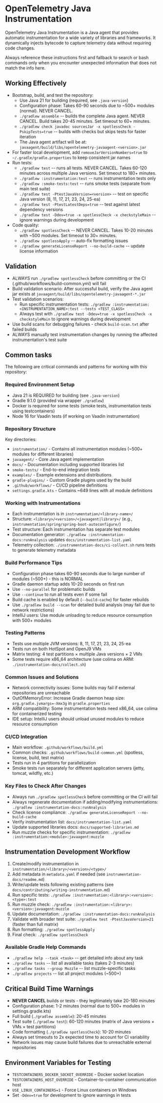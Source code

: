 # OpenTelemetry Java Instrumentation

OpenTelemetry Java Instrumentation is a Java agent that provides automatic instrumentation for a wide variety of libraries and frameworks. It dynamically injects bytecode to capture telemetry data without requiring code changes.

Always reference these instructions first and fallback to search or bash commands only when you encounter unexpected information that does not match the info here.

## Working Effectively
- Bootstrap, build, and test the repository:
  - Use Java 21 for building (required, see `.java-version`)
  - Configuration phase: Takes 60-90 seconds due to ~500+ modules (normal). NEVER CANCEL.
  - `./gradlew assemble` -- builds the complete Java agent. NEVER CANCEL. Build takes 20-45 minutes. Set timeout to 60+ minutes.
  - `./gradlew check javadoc sourcesJar -x spotlessCheck -PskipTests=true` -- builds with checks but skips tests for faster iteration
  - The Java agent artifact will be at: `javaagent/build/libs/opentelemetry-javaagent-<version>.jar`
- For faster local development, add `removeJarVersionNumbers=true` to `~/.gradle/gradle.properties` to keep consistent jar names
- Run tests:
  - `./gradlew test` -- runs all tests. NEVER CANCEL. Takes 60-120 minutes across multiple Java versions. Set timeout to 180+ minutes.
  - `./gradlew :instrumentation:test` -- runs instrumentation tests only
  - `./gradlew :smoke-tests:test` -- runs smoke tests (separate from main test suite)
  - `./gradlew test -PtestJavaVersion=<version>` -- test on specific Java version (8, 11, 17, 21, 23, 24, 25-ea)
  - `./gradlew test -PtestLatestDeps=true` -- test against latest dependency versions
  - `./gradlew test -Ddev=true -x spotlessCheck -x checkstyleMain` -- ignore warnings during development
- Code quality:
  - `./gradlew spotlessCheck` -- NEVER CANCEL. Takes 10-20 minutes with ~500 modules. Set timeout to 30+ minutes.
  - `./gradlew spotlessApply` -- auto-fix formatting issues
  - `./gradlew generateLicenseReport --no-build-cache` -- update license information

## Validation
- ALWAYS run `./gradlew spotlessCheck` before committing or the CI (.github/workflows/build-common.yml) will fail
- Build validation scenario: After successful build, verify the Java agent jar exists at `javaagent/build/libs/opentelemetry-javaagent-*.jar`
- Test validation scenarios:
  - Run specific instrumentation tests: `./gradlew :instrumentation:<INSTRUMENTATION_NAME>:test --tests <TEST_CLASS>`
  - Always test with `./gradlew test -Ddev=true -x spotlessCheck -x checkstyleMain` to ignore warnings during development
- Use build scans for debugging failures - check `build-scan.txt` after failed builds
- ALWAYS manually test instrumentation changes by running the affected instrumentation's test suite

## Common tasks
The following are critical commands and patterns for working with this repository:

### Required Environment Setup
- Java 21 is REQUIRED for building (see `.java-version`)
- Gradle 9.1.0 (provided via wrapper `./gradlew`)
- Docker is required for some tests (smoke tests, instrumentation tests using testcontainers)
- Node 16 for Vaadin tests (if working on Vaadin instrumentation)

### Repository Structure
Key directories:
- `instrumentation/` - Contains all instrumentation modules (~500+ modules for different libraries)
- `javaagent/` - Core Java agent implementation
- `docs/` - Documentation including supported libraries list
- `smoke-tests/` - End-to-end integration tests
- `examples/` - Example extensions and distributions
- `gradle-plugins/` - Custom Gradle plugins used by the build
- `.github/workflows/` - CI/CD pipeline definitions
- `settings.gradle.kts` - Contains ~649 lines with all module definitions

### Working with Instrumentations
- Each instrumentation is in `instrumentation/<library-name>/`
- Structure: `<library>/<version>/<javaagent|library>/` (e.g., `instrumentation/spring/spring-boot-autoconfigure/`)
- Test structure: Each instrumentation has separate test modules
- Documentation generator: `./gradlew :instrumentation-docs:runAnalysis` updates `docs/instrumentation-list.yaml`
- Telemetry collection: `./instrumentation-docs/ci-collect.sh` runs tests to generate telemetry metadata

### Build Performance Tips
- Configuration phase takes 60-90 seconds due to large number of modules (~500+) - this is NORMAL
- Gradle daemon startup adds 10-20 seconds on first run
- Use `--no-parallel` for problematic builds
- Use `--continue` to run all tests even if some fail
- Build cache is enabled by default (`--build-cache`) for faster rebuilds
- Use `./gradlew build --scan` for detailed build analysis (may fail due to network restrictions)
- IntelliJ users: Use module unloading to reduce resource consumption with 500+ modules

### Testing Patterns
- Tests use multiple JVM versions: 8, 11, 17, 21, 23, 24, 25-ea
- Tests run on both HotSpot and OpenJ9 VMs
- Matrix testing: 4 test partitions × multiple Java versions × 2 VMs
- Some tests require x86_64 architecture (use colima on ARM: `./instrumentation-docs/collect.sh`)

### Common Issues and Solutions
- Network connectivity issues: Some builds may fail if external repositories are unreachable
- OutOfMemoryError: Increase Gradle daemon heap size: `org.gradle.jvmargs=-Xmx3g` in `gradle.properties`
- ARM compatibility: Some instrumentation tests need x86_64, use colima for containerized testing
- IDE setup: IntelliJ users should unload unused modules to reduce resource consumption

### CI/CD Integration
- Main workflow: `.github/workflows/build.yml`
- Common checks: `.github/workflows/build-common.yml` (spotless, license, build, test matrix)
- Tests run in 4 partitions for parallelization
- Smoke tests run separately for different application servers (jetty, tomcat, wildfly, etc.)

### Key Files to Check After Changes
- Always run `./gradlew spotlessCheck` before committing or the CI will fail
- Always regenerate documentation if adding/modifying instrumentations: `./gradlew :instrumentation-docs:runAnalysis`
- Check license compliance: `./gradlew generateLicenseReport --no-build-cache`
- Verify instrumentation list: `docs/instrumentation-list.yaml`
- Update supported libraries docs: `docs/supported-libraries.md`
- Run muzzle checks for specific instrumentation: `./gradlew :instrumentation:<module>:javaagent:muzzle`

## Instrumentation Development Workflow
1. Create/modify instrumentation in `instrumentation/<library>/<version>/<type>/`
2. Add metadata in `metadata.yaml` if needed (see `instrumentation-docs/readme.md`)
3. Write/update tests following existing patterns (see `docs/contributing/writing-instrumentation.md`)
4. Run specific tests: `./gradlew :instrumentation:<library>:<version>:<type>:test`
5. Run muzzle check: `./gradlew :instrumentation:<library>:<version>:javaagent:muzzle`
6. Update documentation: `./gradlew :instrumentation-docs:runAnalysis`
7. Validate with broader test suite: `./gradlew test -PtestJavaVersion=21` (faster than full matrix)
8. Run formatting: `./gradlew spotlessApply`
9. Final check: `./gradlew spotlessCheck`

### Available Gradle Help Commands
- `./gradlew help --task <task>` -- get detailed info about any task
- `./gradlew tasks` -- list all available tasks (takes 2-3 minutes)
- `./gradlew tasks --group Muzzle` -- list muzzle-specific tasks
- `./gradlew projects` -- list all project modules (~500+)

## Critical Build Time Warnings
- **NEVER CANCEL** builds or tests - they legitimately take 20-180 minutes
- Configuration phase: 1-2 minutes (normal due to 500+ modules in settings.gradle.kts)
- Full build (`./gradlew assemble`): 20-45 minutes
- Test suite (`./gradlew test`): 60-120 minutes (matrix of Java versions × VMs × test partitions)
- Code formatting (`./gradlew spotlessCheck`): 10-20 minutes
- Always set timeouts to 2x expected time to account for CI variability
- Network issues may cause build failures due to unreachable external repositories

## Environment Variables for Testing
- `TESTCONTAINERS_DOCKER_SOCKET_OVERRIDE` - Docker socket location
- `TESTCONTAINERS_HOST_OVERRIDE` - Container-to-container communication host
- `USE_LINUX_CONTAINERS=1` - Force Linux containers on Windows
- Set `-Ddev=true` for development to ignore warnings in tests
